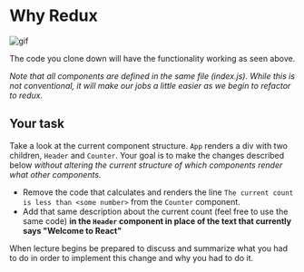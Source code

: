 # Why Redux

![gif](http://g.recordit.co/s2OFw0VtYb.gif)

The code you clone down will have the functionality working as seen above.  

_Note that all components are defined in the same file (index.js). While this is not conventional, it will make our jobs a little easier as we begin to refactor to redux._

## Your task

Take a look at the current component structure. `App` renders a div with two children, `Header` and `Counter`.  Your goal is to make the changes described below _without altering the current structure of which components render what other components._

* Remove the code that calculates and renders the line `The current count is less than <some number>` from the `Counter` component.
* Add that same description about the current count (feel free to use the same code) **in the `Header` component in place of the text that currently says "Welcome to React"**


When lecture begins be prepared to discuss and summarize what you had to do in order to implement this change and why you had to do it.
